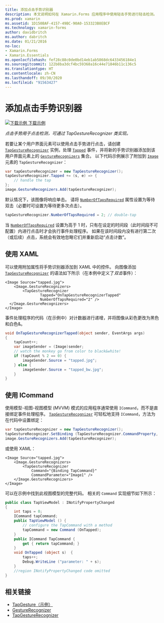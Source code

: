 ```yaml
---
title: 添加点击手势识别器
description: 本文说明如何在 Xamarin.Forms 应用程序中使用轻击手势进行轻击检测。 可通过 TapGestureRecognizer 类实现点击检测。
ms.prod: xamarin
ms.assetid: 1D150BAF-4157-49BC-90A0-153323B8EBCF
ms.technology: xamarin-forms
author: davidbritch
ms.author: dabritch
ms.date: 01/21/2016
no-loc:
- Xamarin.Forms
- Xamarin.Essentials
ms.openlocfilehash: fef28c88c0de0bd14eb1ab5868dc6433456184e1
ms.sourcegitcommit: 122b8ba3dcf4bc59368a16c44e71846b11c136c5
ms.translationtype: HT
ms.contentlocale: zh-CN
ms.lasthandoff: 09/30/2020
ms.locfileid: "91563427"
---
```

# <a name="add-a-tap-gesture-recognizer"></a>添加点击手势识别器

[![下载示例](~/media/shared/download.png) 下载示例](https://docs.microsoft.com/samples/xamarin/xamarin-forms-samples/workingwithgestures-tapgesture)

_点击手势用于点击检测，可通过 TapGestureRecognizer 类实现。_

若要让某个用户界面元素可以使用点击手势进行点击，请创建 [`TapGestureRecognizer`](xref:Xamarin.Forms.TapGestureRecognizer) 实例，处理 [`Tapped`](xref:Xamarin.Forms.TapGestureRecognizer.Tapped) 事件，并将新的手势识别器添加到该用户界面元素上的 [`GestureRecognizers`](xref:Xamarin.Forms.View.GestureRecognizers) 集合。 以下代码示例展示了附加到 [`Image`](xref:Xamarin.Forms.Image) 元素的 `TapGestureRecognizer`：

```csharp
var tapGestureRecognizer = new TapGestureRecognizer();
tapGestureRecognizer.Tapped += (s, e) => {
    // handle the tap
};
image.GestureRecognizers.Add(tapGestureRecognizer);
```

默认情况下，该图像将响应单击。 请将 [`NumberOfTapsRequired`](xref:Xamarin.Forms.TapGestureRecognizer.NumberOfTapsRequired) 属性设置为等待双击（必要时可设置为等待更多次点击）。

```csharp
tapGestureRecognizer.NumberOfTapsRequired = 2; // double-tap
```

当 [`NumberOfTapsRequired`](xref:Xamarin.Forms.TapGestureRecognizer.NumberOfTapsRequired) 设置为高于 1 时，只有在设定的时间段（此时间段不可配置）内进行点击时才会执行事件处理程序。 如果在该时间段内没有进行第二次（或后续）点击，系统会有效地忽略它们并重新启动“点击计数”。

## <a name="using-xaml"></a>使用 XAML

可以使用附加属性将手势识别器添加到 XAML 中的控件。 向图像添加 [`TapGestureRecognizer`](xref:Xamarin.Forms.TapGestureRecognizer) 的语法如下所示（在本例中定义了*双击*事件）：

```xaml
<Image Source="tapped.jpg">
    <Image.GestureRecognizers>
        <TapGestureRecognizer
                Tapped="OnTapGestureRecognizerTapped"
                NumberOfTapsRequired="2" />
  </Image.GestureRecognizers>
</Image>
```

事件处理程序的代码（在示例中）对计数器进行递增，并将图像从彩色更改为黑色和白色&amp;。

```csharp
void OnTapGestureRecognizerTapped(object sender, EventArgs args)
{
    tapCount++;
    var imageSender = (Image)sender;
    // watch the monkey go from color to black&white!
    if (tapCount % 2 == 0) {
        imageSender.Source = "tapped.jpg";
    } else {
        imageSender.Source = "tapped_bw.jpg";
    }
}
```

## <a name="using-icommand"></a>使用 ICommand

使用模型-视图-视图模型 (MVVM) 模式的应用程序通常使用 `ICommand`，而不是直接绑定事件处理程序。 [`TapGestureRecognizer`](xref:Xamarin.Forms.TapGestureRecognizer) 可轻松地支持 `ICommand`，方法为在代码中设置绑定：

```csharp
var tapGestureRecognizer = new TapGestureRecognizer();
tapGestureRecognizer.SetBinding (TapGestureRecognizer.CommandProperty, "TapCommand");
image.GestureRecognizers.Add(tapGestureRecognizer);
```

或使用 XAML：

```xaml
<Image Source="tapped.jpg">
    <Image.GestureRecognizers>
        <TapGestureRecognizer
            Command="{Binding TapCommand}"
            CommandParameter="Image1" />
    </Image.GestureRecognizers>
</Image>
```

可以在示例中找到此视图模型的完整代码。 相关的 `Command` 实现细节如下所示：

```csharp
public class TapViewModel : INotifyPropertyChanged
{
    int taps = 0;
    ICommand tapCommand;
    public TapViewModel () {
        // configure the TapCommand with a method
        tapCommand = new Command (OnTapped);
    }
    public ICommand TapCommand {
        get { return tapCommand; }
    }
    void OnTapped (object s)  {
        taps++;
        Debug.WriteLine ("parameter: " + s);
    }
    //region INotifyPropertyChanged code omitted
}
```

## <a name="related-links"></a>相关链接

- [TapGesture（示例）](/samples/xamarin/xamarin-forms-samples/workingwithgestures-tapgesture)
- [GestureRecognizer](xref:Xamarin.Forms.GestureRecognizer)
- [TapGestureRecognizer](xref:Xamarin.Forms.TapGestureRecognizer)